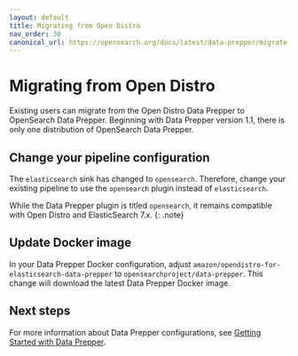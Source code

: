 ```yaml
---
layout: default
title: Migrating from Open Distro
nav_order: 30
canonical_url: https://opensearch.org/docs/latest/data-prepper/migrate-open-distro/
---
```


# Migrating from Open Distro

Existing users can migrate from the Open Distro Data Prepper to OpenSearch Data Prepper. Beginning with Data Prepper version 1.1, there is only one distribution of OpenSearch Data Prepper. 

## Change your pipeline configuration

The `elasticsearch` sink has changed to `opensearch`. Therefore, change your existing pipeline to use the `opensearch` plugin instead of `elasticsearch`.

While the Data Prepper plugin is titled `opensearch`, it remains compatible with Open Distro and ElasticSearch 7.x.
{: .note}

## Update Docker image

In your Data Prepper Docker configuration, adjust `amazon/opendistro-for-elasticsearch-data-prepper` to `opensearchproject/data-prepper`. This change will download the latest Data Prepper Docker image.

## Next steps

For more information about Data Prepper configurations, see [Getting Started with Data Prepper]({{site.url}}{{site.baseurl}}/clients/data-prepper/get-started/).
